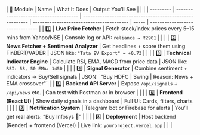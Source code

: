 | 🔢 Module | Name | What It Does | Output You’ll See | | | | --------- | ------------------------------------- | ------------------------------------------------------- | ---------------------------------------- | ----- | ------------------------------- | | 1️⃣ | **Live Price Fetcher** | Fetch stock/index prices every 5–15 mins from Yahoo/NSE | Console log or API: `reliance → ₹2901` | | | | 2️⃣ | **News Fetcher + Sentiment Analyzer** | Get headlines + score them using FinBERT/VADER | JSON like: `"Tata EV Export" → +0.73` | | | | 3️⃣ | **Technical Indicator Engine** | Calculate RSI, EMA, MACD from price data | JSON like: `RSI: 58, 50 EMA: 1450` | | | | 4️⃣ | **Signal Generator** | Combine sentiment + indicators → Buy/Sell signals | JSON: \`"Buy HDFC | Swing | Reason: News + EMA crossover"\` | | 5️⃣ | **Backend API Server** | Expose `/api/signals` + `/api/news` etc. | Can test with Postman or in browser | | | | 6️⃣ | **Frontend (React UI)** | Show daily signals in a dashboard | Full UI: Cards, filters, charts | | | | 7️⃣ | **Notification System** | Telegram bot or Firebase for alerts | You’ll get real alerts: “Buy Infosys 🔔” | | | | 8️⃣ | **Deployment** | Host backend (Render) + frontend (Vercel) | Live link: `yourproject.vercel.app` | | |
